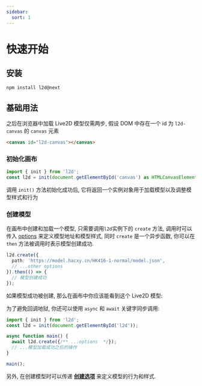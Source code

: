 ```yaml
---
sidebar:
  sort: 1
---
```


# 快速开始

## 安装

```sh
npm install l2d@next
```

## 基础用法

之后在浏览器中加载 Live2D 模型仅需两步, 假设 DOM 中存在一个 id 为 `l2d-canvas` 的 `canvas` 元素

```html
<canvas id="l2d-canvas"></canvas>
```

### 初始化画布

```ts
import { init } from 'l2d';
const l2d = init(document.getElementById('canvas') as HTMLCanvasElement);
```

调用 `init()` 方法初始化成功后, 它将返回一个实例对象用于加载模型以及调整模型样式和行为

### 创建模型

在画布中创建和加载一个模型, 只需要调用`l2d`实例下的 `create` 方法, 调用时可以传入 [options](./create-options.md) 来定义模型地址和模型样式, 同时 `create` 是一个异步函数, 你可以在 `then` 方法被调用时表示模型创建成功.

```ts
l2d.create({
  path: 'https://model.hacxy.cn/HK416-1-normal/model.json',
  // ...other options
}).then(() => {
  // 模型创建成功
});
```

如果模型成功被创建, 那么在画布中你应该能看到这个 Live2D 模型:

<Live2D path="https://model.hacxy.cn/HK416-1-normal/model.json" :width="200" :height="240"/>

为了避免回调地狱, 你还可以使用 `async` 和 `await` 关键字同步调用:

```ts
import { init } from 'l2d';
const l2d = init(document.getElementById('l2d'));

async function main() {
  await l2d.create({/** ...options  */});
  // ...模型加载成功之后的操作
}

main();
```

另外, 在创建模型时可以传递 **[创建选项](./create-options.md)** 来定义模型的行为和样式.
